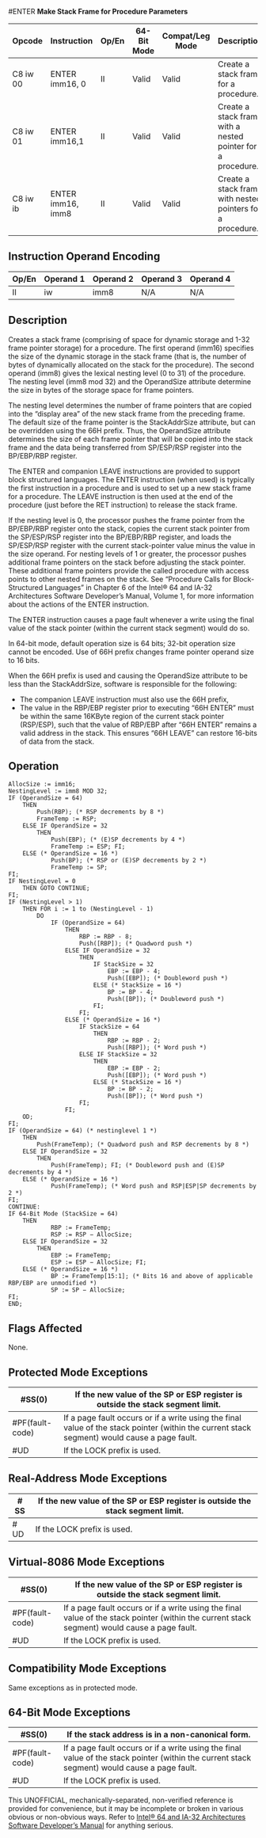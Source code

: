#ENTER
**Make Stack Frame for Procedure Parameters**

| Opcode   | Instruction       | Op/En | 64-Bit Mode | Compat/Leg Mode | Description                                                 |
| -------- | ----------------- | ----- | ----------- | --------------- | ----------------------------------------------------------- |
| C8 iw 00 | ENTER imm16, 0    | II    | Valid       | Valid           | Create a stack frame for a procedure.                       |
| C8 iw 01 | ENTER imm16,1     | II    | Valid       | Valid           | Create a stack frame with a nested pointer for a procedure. |
| C8 iw ib | ENTER imm16, imm8 | II    | Valid       | Valid           | Create a stack frame with nested pointers for a procedure.  |

## Instruction Operand Encoding

| Op/En | Operand 1 | Operand 2 | Operand 3 | Operand 4 |
| ----- | --------- | --------- | --------- | --------- |
| II    | iw        | imm8      | N/A       | N/A       |

## Description

Creates a stack frame (comprising of space for dynamic storage and 1-32 frame pointer storage) for a procedure. The first operand (imm16) specifies the size of the dynamic storage in the stack frame (that is, the number of bytes of dynamically allocated on the stack for the procedure). The second operand (imm8) gives the lexical nesting level (0 to 31) of the procedure. The nesting level (imm8 mod 32) and the OperandSize attribute determine the size in bytes of the storage space for frame pointers.

The nesting level determines the number of frame pointers that are copied into the “display area” of the new stack frame from the preceding frame. The default size of the frame pointer is the StackAddrSize attribute, but can be overridden using the 66H prefix. Thus, the OperandSize attribute determines the size of each frame pointer that will be copied into the stack frame and the data being transferred from SP/ESP/RSP register into the BP/EBP/RBP register.

The ENTER and companion LEAVE instructions are provided to support block structured languages. The ENTER instruction (when used) is typically the first instruction in a procedure and is used to set up a new stack frame for a procedure. The LEAVE instruction is then used at the end of the procedure (just before the RET instruction) to release the stack frame.

If the nesting level is 0, the processor pushes the frame pointer from the BP/EBP/RBP register onto the stack, copies the current stack pointer from the SP/ESP/RSP register into the BP/EBP/RBP register, and loads the SP/ESP/RSP register with the current stack-pointer value minus the value in the size operand. For nesting levels of 1 or greater, the processor pushes additional frame pointers on the stack before adjusting the stack pointer. These additional frame pointers provide the called procedure with access points to other nested frames on the stack. See “Procedure Calls for Block-Structured Languages” in Chapter 6 of the Intel® 64 and IA-32 Architectures Software Developer’s Manual, Volume 1, for more information about the actions of the ENTER instruction.

The ENTER instruction causes a page fault whenever a write using the final value of the stack pointer (within the current stack segment) would do so.

In 64-bit mode, default operation size is 64 bits; 32-bit operation size cannot be encoded. Use of 66H prefix changes frame pointer operand size to 16 bits.

When the 66H prefix is used and causing the OperandSize attribute to be less than the StackAddrSize, software is responsible for the following:

- The companion LEAVE instruction must also use the 66H prefix,
- The value in the RBP/EBP register prior to executing “66H ENTER” must be within the same 16KByte region of the current stack pointer (RSP/ESP), such that the value of RBP/EBP after “66H ENTER” remains a valid address in the stack. This ensures “66H LEAVE” can restore 16-bits of data from the stack.

## Operation

```
AllocSize := imm16;
NestingLevel := imm8 MOD 32;
IF (OperandSize = 64)
    THEN
        Push(RBP); (* RSP decrements by 8 *)
        FrameTemp := RSP;
    ELSE IF OperandSize = 32
        THEN
            Push(EBP); (* (E)SP decrements by 4 *)
            FrameTemp := ESP; FI;
    ELSE (* OperandSize = 16 *)
            Push(BP); (* RSP or (E)SP decrements by 2 *)
            FrameTemp := SP;
FI;
IF NestingLevel = 0
    THEN GOTO CONTINUE;
FI;
IF (NestingLevel > 1)
    THEN FOR i := 1 to (NestingLevel - 1)
        DO
            IF (OperandSize = 64)
                THEN
                    RBP := RBP - 8;
                    Push([RBP]); (* Quadword push *)
                ELSE IF OperandSize = 32
                    THEN
                        IF StackSize = 32
                            EBP := EBP - 4;
                            Push([EBP]); (* Doubleword push *)
                        ELSE (* StackSize = 16 *)
                            BP := BP - 4;
                            Push([BP]); (* Doubleword push *)
                        FI;
                    FI;
                ELSE (* OperandSize = 16 *)
                    IF StackSize = 64
                        THEN
                            RBP := RBP - 2;
                            Push([RBP]); (* Word push *)
                    ELSE IF StackSize = 32
                        THEN
                            EBP := EBP - 2;
                            Push([EBP]); (* Word push *)
                        ELSE (* StackSize = 16 *)
                            BP := BP - 2;
                            Push([BP]); (* Word push *)
                    FI;
                FI;
    OD;
FI;
IF (OperandSize = 64) (* nestinglevel 1 *)
    THEN
        Push(FrameTemp); (* Quadword push and RSP decrements by 8 *)
    ELSE IF OperandSize = 32
        THEN
            Push(FrameTemp); FI; (* Doubleword push and (E)SP decrements by 4 *)
    ELSE (* OperandSize = 16 *)
            Push(FrameTemp); (* Word push and RSP|ESP|SP decrements by 2 *)
FI;
CONTINUE:
IF 64-Bit Mode (StackSize = 64)
    THEN
            RBP := FrameTemp;
            RSP := RSP − AllocSize;
    ELSE IF OperandSize = 32
        THEN
            EBP := FrameTemp;
            ESP := ESP − AllocSize; FI;
    ELSE (* OperandSize = 16 *)
            BP := FrameTemp[15:1]; (* Bits 16 and above of applicable RBP/EBP are unmodified *)
            SP := SP − AllocSize;
FI;
END;

```

## Flags Affected

None.

## Protected Mode Exceptions

| \#​​​​​SS(0)      | If the new value of the SP or ESP register is outside the stack segment limit.                                                               |
| ----------------- | -------------------------------------------------------------------------------------------------------------------------------------------- |
| \#​PF(fault-code) | If a page fault occurs or if a write using the final value of the stack pointer (within the current stack segment) would cause a page fault. |
| #​​​UD            | If the LOCK prefix is used.                                                                                                                  |

## Real-Address Mode Exceptions

| \#​​​​​SS | If the new value of the SP or ESP register is outside the stack segment limit. |
| --------- | ------------------------------------------------------------------------------ |
| #​​​UD    | If the LOCK prefix is used.                                                    |

## Virtual-8086 Mode Exceptions

| \#​​​​​SS(0)      | If the new value of the SP or ESP register is outside the stack segment limit.                                                               |
| ----------------- | -------------------------------------------------------------------------------------------------------------------------------------------- |
| \#​PF(fault-code) | If a page fault occurs or if a write using the final value of the stack pointer (within the current stack segment) would cause a page fault. |
| #​​​UD            | If the LOCK prefix is used.                                                                                                                  |

## Compatibility Mode Exceptions

Same exceptions as in protected mode.

## 64-Bit Mode Exceptions

| \#​​​​​SS(0)      | If the stack address is in a non-canonical form.                                                                                             |
| ----------------- | -------------------------------------------------------------------------------------------------------------------------------------------- |
| \#​PF(fault-code) | If a page fault occurs or if a write using the final value of the stack pointer (within the current stack segment) would cause a page fault. |
| #​​​UD            | If the LOCK prefix is used.                                                                                                                  |

This UNOFFICIAL, mechanically-separated, non-verified reference is provided for convenience, but it may be
incomplete or broken in various obvious or non-obvious
ways. Refer to [Intel® 64 and IA-32 Architectures Software Developer’s Manual](https://software.intel.com/en-us/download/intel-64-and-ia-32-architectures-sdm-combined-volumes-1-2a-2b-2c-2d-3a-3b-3c-3d-and-4) for anything serious.
